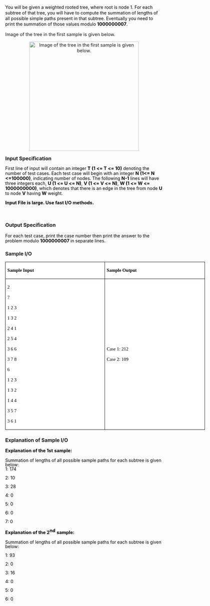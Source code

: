 <!-- 		@page { margin: 0.79in } 		p { margin-bottom: 0.1in; direction: ltr; color: #00000a; line-height: 120%; text-align: justify; orphans: 2; widows: 2 } 		p.western { font-family: "Calibri", serif; font-size: 11pt; so-language: en-US } 		p.cjk { font-family: ; font-size: 11pt; so-language: en-US } 		p.ctl { font-family: ; font-size: 14pt; so-language: bn-BD } 	 -->
<p style="margin-bottom: 0.11in; line-height: 128%;" align="left"><span style="color: #000000;">You will be given a weighted rooted tree, where root is node 1. For each subtree of that tree, you will have to compute the summation of lengths of all possible simple paths present in that subtree. Eventually you need to print the summation of those values modulo </span><span style="color: #000000;"><span style="font-size: 11pt;"><strong>1000000007</strong></span></span><span style="color: #000000;">. </span></p>
<!-- 		@page { margin: 0.79in } 		p { margin-bottom: 0.1in; direction: ltr; color: #00000a; line-height: 120%; text-align: justify; orphans: 2; widows: 2 } 		p.western { font-family: "Calibri", serif; font-size: 11pt; so-language: en-US } 		p.cjk { font-family: ; font-size: 11pt; so-language: en-US } 		p.ctl { font-family: ; font-size: 14pt; so-language: bn-BD } 	 -->
<p align="left"><span style="font-size: 11pt;">Image of the tree in the first sample is given below.</span></p>
<p style="text-align: center;" align="left"><span style="font-size: 11pt;"><img title="Tree in first sample" src="file://EmICN462.png" alt="Image of the tree in the first sample is given below." width="350" height="350"></span></p>
<p style="text-align: left;"><span style="font-size: 12pt;"><strong>Input Specification</strong></span></p>
<p style="margin-bottom: 0.14in; line-height: 115%;" align="left"><span style="color: #000000;">First line of input will contain an integer </span><span style="color: #000000;"><span style="font-size: 11pt;"><strong>T (1 &lt;= T &lt;= 10)</strong></span></span><span style="color: #000000;"> denoting the number of test cases. Each test case will begin with an integer </span><span style="color: #000000;"><span style="font-size: 11pt;"><strong>N (</strong></span></span><span style="color: #000000;"><span style="font-size: 11pt;"><strong>1&lt;= N &lt;=100000</strong></span></span><span style="color: #000000;"><span style="font-size: 11pt;"><strong>)</strong></span></span><span style="color: #000000;">, indicating number of nodes. The following </span><span style="color: #000000;"><span style="font-size: 11pt;"><strong>N-1</strong></span></span><span style="color: #000000;"> lines will have three integers each, </span><span style="color: #000000;"><span style="font-size: 11pt;"><strong>U (1 &lt;= U &lt;= N)</strong></span></span><span style="color: #000000;">, </span><span style="color: #000000;"><span style="font-size: 11pt;"><strong>V (1 &lt;= V &lt;= N)</strong></span></span><span style="color: #000000;">, </span><span style="color: #000000;"><span style="font-size: 11pt;"><strong>W (1 &lt;= W &lt;= 1000000000)</strong></span></span><span style="color: #000000;">, which denotes that there is an edge in the tree from node </span><span style="color: #000000;"><span style="font-size: 11pt;"><strong>U</strong></span></span><span style="color: #000000;"> to node </span><span style="color: #000000;"><span style="font-size: 11pt;"><strong>V</strong></span></span><span style="color: #000000;"> having </span><span style="color: #000000;"><span style="font-size: 11pt;"><strong>W</strong></span></span><span style="color: #000000;"> weight.</span></p>
<p style="margin-bottom: 0.14in; line-height: 115%;" align="left"><span style="color: #000000;"><span style="font-size: 11pt;"><strong>Input File is large. Use fast I/O methods.</strong></span></span></p>
<p style="margin-bottom: 0.14in; line-height: 115%;" align="left">&nbsp;</p>
<!-- 		@page { margin: 0.79in } 		h3 { margin-top: 0.14in; margin-bottom: 0in; direction: ltr; color: #4f81bd; line-height: 115%; text-align: justify; page-break-inside: avoid; orphans: 2; widows: 2 } 		h3.western { font-family: "Cambria", serif; font-size: 11pt; so-language: en-US } 		h3.cjk { font-family: ; font-size: 11pt; so-language: en-US } 		h3.ctl { font-family: ; so-language: bn-BD } 		p { margin-bottom: 0.1in; direction: ltr; color: #00000a; line-height: 120%; text-align: justify; orphans: 2; widows: 2 } 		p.western { font-family: "Calibri", serif; font-size: 11pt; so-language: en-US } 		p.cjk { font-family: ; font-size: 11pt; so-language: en-US } 		p.ctl { font-family: ; font-size: 14pt; so-language: bn-BD } 	 -->
<h3><span style="font-size: 12pt;">Output Specification</span></h3>
<p style="margin-bottom: 0.14in; line-height: 115%;" align="left"><span style="color: #000000;">For each test case, print the case number then print the answer to the problem modulo </span><span style="color: #000000;"><span style="font-size: 11pt;"><strong>1000000007 </strong></span></span><span style="color: #000000;">in separate lines</span><span style="color: #000000;">.</span></p>
<!-- 		@page { margin: 0.79in } 		td p { margin-bottom: 0in; direction: ltr; color: #00000a; line-height: 100%; text-align: left; orphans: 0; widows: 0 } 		td p.western { font-family: "Liberation Serif", serif; font-size: 12pt; so-language: en-US } 		td p.cjk { font-family: "Droid Sans Fallback"; font-size: 12pt; so-language: zh-CN } 		td p.ctl { font-family: "FreeSans"; font-size: 12pt; so-language: hi-IN } 		p { margin-bottom: 0.1in; direction: ltr; color: #00000a; line-height: 120%; text-align: justify; orphans: 2; widows: 2 } 		p.western { font-family: "Calibri", serif; font-size: 11pt; so-language: en-US } 		p.cjk { font-family: ; font-size: 11pt; so-language: en-US } 		p.ctl { font-family: ; font-size: 14pt; so-language: bn-BD } 	 -->
<h3><span style="font-size: 12pt;">Sample I/O</span></h3>
<table style="width: 639px;" border="0" cellspacing="0" cellpadding="2">
<colgroup><col width="314"> <col width="316"> </colgroup> 
<tbody>
<tr>
<td style="border: 1px solid #000001; padding-top: 0.02in; padding-bottom: 0.02in; padding-left: 0.06in; padding-right: 0.08in;" width="314" bgcolor="#ffffff">
<p align="left"><span style="color: #000000;"><span style="font-family: Calibri, serif;"><span style="font-size: 11pt;"><strong>Sample 			Input</strong></span></span></span></p>
</td>
<td style="border: 1px solid #000001; padding-top: 0.02in; padding-bottom: 0.02in; padding-left: 0.06in; padding-right: 0.08in;" width="316" bgcolor="#ffffff">
<p align="left"><span style="color: #000000;"><span style="font-family: Calibri, serif;"><span style="font-size: 11pt;"><strong>Sample 			Output</strong></span></span></span></p>
</td>
</tr>
<tr>
<td style="border: 1px solid #000001; padding-top: 0.02in; padding-bottom: 0.02in; padding-left: 0.06in; padding-right: 0.08in;" width="314" bgcolor="#ffffff">
<p align="left"><span style="color: #000000;"><span style="font-family: Calibri, serif;"><span style="font-size: 11pt;">2</span></span></span></p>
<p align="left"><span style="color: #000000;"><span style="font-family: Calibri, serif;"><span style="font-size: 11pt;">7</span></span></span></p>
<p align="left"><span style="color: #000000;"><span style="font-family: Calibri, serif;"><span style="font-size: 11pt;">1 			2 3</span></span></span></p>
<p align="left"><span style="color: #000000;"><span style="font-family: Calibri, serif;"><span style="font-size: 11pt;">1 			3 2</span></span></span></p>
<p align="left"><span style="color: #000000;"><span style="font-family: Calibri, serif;"><span style="font-size: 11pt;">2 			4 1</span></span></span></p>
<p align="left"><span style="color: #000000;"><span style="font-family: Calibri, serif;"><span style="font-size: 11pt;">2 			5 4</span></span></span></p>
<p align="left"><span style="color: #000000;"><span style="font-family: Calibri, serif;"><span style="font-size: 11pt;">3 			6 6</span></span></span></p>
<p align="left"><span style="color: #000000;"><span style="font-family: Calibri, serif;"><span style="font-size: 11pt;">3 			7 8</span></span></span></p>
<p align="left"><span style="color: #000000;"><span style="font-family: Calibri, serif;"><span style="font-size: 11pt;">6</span></span></span></p>
<p align="left"><span style="color: #000000;"><span style="font-family: Calibri, serif;"><span style="font-size: 11pt;">1 			2 3</span></span></span></p>
<p align="left"><span style="color: #000000;"><span style="font-family: Calibri, serif;"><span style="font-size: 11pt;">1 			3 2</span></span></span></p>
<p align="left"><span style="color: #000000;"><span style="font-family: Calibri, serif;"><span style="font-size: 11pt;">1 			4 4</span></span></span></p>
<p align="left"><span style="color: #000000;"><span style="font-family: Calibri, serif;"><span style="font-size: 11pt;">3 			5 7</span></span></span></p>
<p align="left"><span style="color: #000000;"><span style="font-family: Calibri, serif;"><span style="font-size: 11pt;">3 			6 1</span></span></span></p>
</td>
<td style="border: 1px solid #000001; padding-top: 0.02in; padding-bottom: 0.02in; padding-left: 0.06in; padding-right: 0.08in;" width="316" bgcolor="#ffffff">
<p align="left"><span style="color: #000000;"><span style="font-family: Calibri, serif;"><span style="font-size: 11pt;">Case 			1: 212</span></span></span></p>
<p align="left"><span style="color: #000000;"><span style="font-family: Calibri, serif;"><span style="font-size: 11pt;">Case 			2: 109</span></span></span></p>
</td>
</tr>
</tbody>
</table>
<h3><span style="font-size: 12pt;">Explanation of Sample I/O</span></h3>
<!-- 		@page { margin: 0.79in } 		p { margin-bottom: 0.1in; direction: ltr; color: #00000a; line-height: 120%; text-align: justify; orphans: 2; widows: 2 } 		p.western { font-family: "Calibri", serif; font-size: 11pt; so-language: en-US } 		p.cjk { font-family: ; font-size: 11pt; so-language: en-US } 		p.ctl { font-family: ; font-size: 14pt; so-language: bn-BD } 	 -->
<p style="margin-bottom: 0.11in; line-height: 128%;" align="left"><span style="color: #000000;"><span style="font-size: 11pt;"><strong>Explanation of the 1st</strong></span></span><span style="color: #000000;"><span style="font-size: 11pt;"> </span></span><span style="color: #000000;"><span style="font-size: 11pt;"><strong>sample:</strong></span></span></p>
<p style="margin-bottom: 0.11in; line-height: 100%;" align="left"><span style="color: #000000;">Summation of lengths of all possible sample paths for each subtree is given below:<br> 1: 174</span></p>
<p style="margin-bottom: 0.11in; line-height: 100%;" align="left"><span style="color: #000000;">2: 10</span></p>
<p style="margin-bottom: 0.11in; line-height: 100%;" align="left"><span style="color: #000000;">3: 28</span></p>
<p style="margin-bottom: 0.11in; line-height: 100%;" align="left"><span style="color: #000000;">4: 0</span></p>
<p style="margin-bottom: 0.11in; line-height: 100%;" align="left"><span style="color: #000000;">5: 0</span></p>
<p style="margin-bottom: 0.11in; line-height: 100%;" align="left"><span style="color: #000000;">6: 0</span></p>
<p style="margin-bottom: 0.11in; line-height: 100%;" align="left"><span style="color: #000000;">7: 0</span></p>
<p style="margin-bottom: 0.11in; line-height: 128%;" align="left"><span style="color: #000000;"><span style="font-size: 11pt;"><strong>Explanation of the 2</strong></span></span><span style="color: #000000;"><sup><span style="font-size: 11pt;"><strong>nd</strong></span></sup></span><span style="color: #000000;"><span style="font-size: 11pt;"> </span></span><span style="color: #000000;"><span style="font-size: 11pt;"><strong>sample:</strong></span></span></p>
<p style="margin-bottom: 0.11in; line-height: 100%;" align="left"><span style="color: #000000;">Summation of lengths of all possible sample paths for each subtree is given below:</span></p>
<p style="margin-bottom: 0.11in; line-height: 100%;" align="left"><span style="color: #000000;">1: 93</span></p>
<p style="margin-bottom: 0.11in; line-height: 100%;" align="left"><span style="color: #000000;">2: 0</span></p>
<p style="margin-bottom: 0.11in; line-height: 100%;" align="left"><span style="color: #000000;">3: 16</span></p>
<p style="margin-bottom: 0.11in; line-height: 100%;" align="left"><span style="color: #000000;">4: 0</span></p>
<p style="margin-bottom: 0.11in; line-height: 100%;" align="left"><span style="color: #000000;">5: 0</span></p>
<p style="margin-bottom: 0.11in; line-height: 100%;" align="left"><span style="color: #000000;">6: 0</span></p>